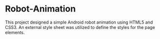 # Robot-Animation

This project designed a simple Android robot animation using HTML5 and CSS3. An
external style sheet was utilized to define the styles for the page elements.